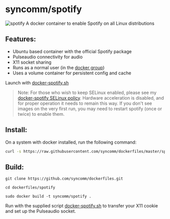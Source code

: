 # syncomm/spotify #

![spotify](https://raw.githubusercontent.com/syncomm/dockerfiles/master/spotify/spotify.png) A docker container to enable Spotify on all Linux distributions

## Features:

* Ubuntu based container with the official Spotify package
* Pulseaudio connectivity for audio
* X11 socket sharing
* Runs as a normal user (in the [docker group](http://docs.docker.com/installation/ubuntulinux/#giving-non-root-access))
* Uses a volume container for persistent config and cache

Launch with [docker-spotify.sh](https://raw.githubusercontent.com/syncomm/dockerfiles/master/spotify/docker-spotify.sh) 

> Note: For those who wish to keep SELinux enabled, please see 
> my [docker-spotify SELinux policy](https://github.com/syncomm/dockerfiles/tree/master/spotify/selinux). Hardware acceleration 
> is disabled, and for proper operation it needs to remain 
> this way. If you don't see images on the very first run, you
> may need to restart spotify (once or twice) to enable them.

## Install:

On a system with docker installed, run the following command:

```bash
curl -s https://raw.githubusercontent.com/syncomm/dockerfiles/master/spotify/docker-spotify.sh | bash
```

## Build:

`git clone https://github.com/syncomm/dockerfiles.git`

`cd dockerfiles/spotify`

`sudo docker build -t syncomm/spotify .`

Run with the supplied script [docker-spotify.sh](https://raw.githubusercontent.com/syncomm/dockerfiles/master/spotify/docker-spotify.sh) to transfer your X11 cookie and set up the Pulseaudio socket.


